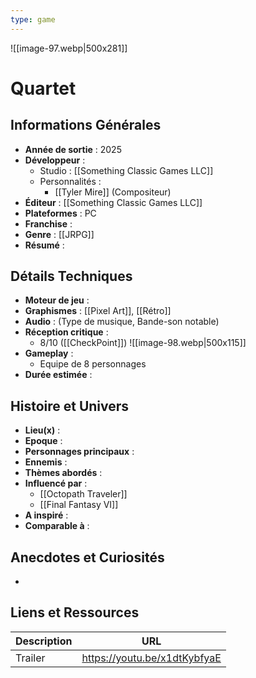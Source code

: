 ```yaml
---
type: game
---
```

![[image-97.webp|500x281]]
# Quartet

## Informations Générales

- **Année de sortie** : 2025
- **Développeur** : 
	- Studio : [[Something Classic Games LLC]]
	- Personnalités : 
		- [[Tyler Mire]] (Compositeur)
- **Éditeur** : [[Something Classic Games LLC]]
- **Plateformes** : PC
- **Franchise** : 
- **Genre** : [[JRPG]]
- **Résumé** : 

## Détails Techniques
- **Moteur de jeu** : 
- **Graphismes** : [[Pixel Art]], [[Rétro]]
- **Audio** : (Type de musique, Bande-son notable)
- **Réception critique** : 
	- 8/10 ([[CheckPoint]])
	  ![[image-98.webp|500x115]]
- **Gameplay** :
	- Equipe de 8 personnages 
- **Durée estimée** : 

## Histoire et Univers
- **Lieu(x)** : 
- **Epoque** : 
- **Personnages principaux** : 
- **Ennemis** :
- **Thèmes abordés** : 
- **Influencé par** :
	- [[Octopath Traveler]]
	- [[Final Fantasy VI]]
- **A inspiré** : 
- **Comparable à** :
## Anecdotes et Curiosités
- 
## Liens et Ressources

| Description | URL                          |
| ----------- | ---------------------------- |
| Trailer     | https://youtu.be/x1dtKybfyaE |

